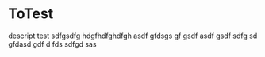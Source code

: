 ToTest
======

descript test
sdfgsdfg
hdgfhdfghdfgh
asdf
gfdsgs
gf
gsdf
asdf
gsdf
sdfg
sd
gfdasd
gdf
d
fds
sdfgd
sas
